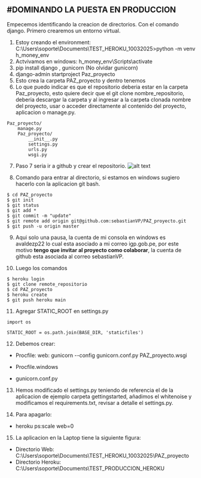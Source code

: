 #**DOMINANDO LA PUESTA EN PRODUCCION**
---

Empecemos identificando la creacion  de directorios. Con el comando django.
Primero crearemos un entorno virtual.

1. Estoy creando el environment: C:\Users\soporte\Documents\TEST_HEROKU_10032025>python -m venv h_money_env
2. Actvivamos en windows: h_money_env\Scripts\activate
3. pip install django , gunicorn (No olvidar gunicorn)
4. django-admin startproject Paz_proyecto
5. Esto crea la carpeta PAZ_proyecto y dentro tenemos 
6. Lo que puedo indicar es que el repositorio deberia estar en la carpeta Paz_proyecto, esto quiere decir que el git clone nombre_repositorio, deberia descargar la carpeta y al ingresar a la carpeta clonada nombre del proyecto, usar o acceder directamente al contenido del proyecto, aplicacion o manage.py.

```
Paz_proyecto/
    manage.py
    Paz_proyecto/
        __init__.py
        settings.py
        urls.py
        wsgi.py
```

7. Paso 7 seria ir a github y crear el repositorio.
![alt text](image.png)


8. Comando para entrar al directorio, si estamos en windows sugiero hacerlo con la aplicacion git bash.

```
$ cd PAZ_proyecto
$ git init
$ git status
$ git add *
$ git commit -m "update"
$ git remote add origin git@github.com:sebastianVP/PAZ_proyecto.git
$ git push -u origin master
```

9. Aqui solo una pausa, la cuenta de mi consola en windows es avaldezp22 lo cual esta asociado a mi correo igp.gob.pe, por este motivo **tengo que invitar al proyecto como colaborar**, la cuenta de github esta asociada al correo sebastianVP.

10. Luego los comandos
```
$ heroku login
$ git clone remote_repositorio
$ cd PAZ_proyecto
$ heroku create 
$ git push heroku main
```

11. Agregar STATIC_ROOT en settings.py
```
import os

STATIC_ROOT = os.path.join(BASE_DIR, 'staticfiles')
```

12.  Debemos crear:

* Procfile: 
 web: gunicorn --config gunicorn.conf.py PAZ_proyecto.wsgi

* Procfile.windows

* gunicorn.conf.py

13. Hemos modificado el settings.py teniendo de referencia el de la aplicacion de ejemplo carpeta gettingstarted, añadimos el whitenoise y modificamos el requirements.txt, revisar a detalle el settings.py.

14. Para apagarlo: 

* heroku ps:scale web=0

15. La aplicacion en la Laptop tiene la siguiente figura:

* Directorio Web: C:\Users\soporte\Documents\TEST_HEROKU_10032025\PAZ_proyecto
* Directorio Heroku: C:\Users\soporte\Documents\TEST_PRODUCCION_HEROKU

